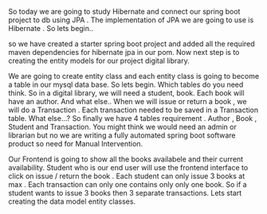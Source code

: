 So today we are going to study Hibernate and connect our spring boot project to db using JPA . The implementation of JPA we are going to use is Hibernate . So lets begin..

so we have created a starter spring boot project and added all the required maven dependencies for hibernate jpa in our pom. Now next step is to creating the entity models for our project digital library.

We are going to create entity class and each entity class is going to become a table in our mysql data base. So lets begin. Which tables do you need think. 
So in a digital library, we will need a student, book. Each book will have an author. And what else..
When we will issue or return a book , we will do a Transaction . Each transaction needed to be saved in a Transaction table. What else...?
So finally we have 4 tables requirement . Author , Book , Student and Transaction. You might think we would need an admin or librarian but no we are writing a fully automated spring boot software product so need for Manual Intervention.

Our Frontend is going to show all the books availabele and their current availability. Student who is our end user will use the frontend interface to click on issue / return the book . Each student can only issue 3 books at max . Each transaction can only one contains only only one book. So if a student wants to issue 3 books then 3 separate transactions. Lets start creating the data model entity classes. 
